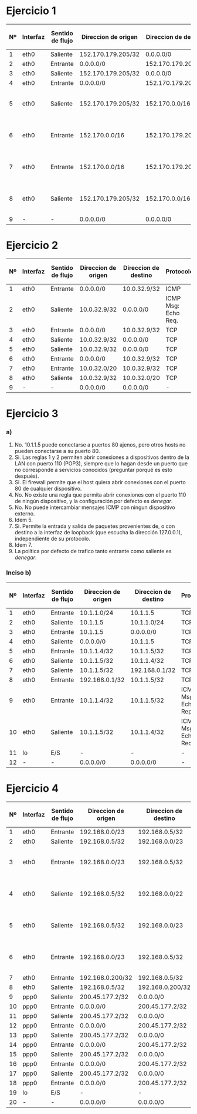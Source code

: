 # Ejercicio 1

|Nº  |Interfaz|Sentido de flujo|Direccion de origen|Direccion de destino|Protocolo           |Puerto de origen|Puerto de destino|Flag ACK|Accion  |
|----|--------|----------------|-------------------|--------------------|--------------------|----------------|-----------------|--------|--------|
|1   |eth0    |Saliente        |152.170.179.205/32 |0.0.0.0/0           |TCP                 |>1023           |80               |Si/No   |Permitir|
|2   |eth0    |Entrante        |0.0.0.0/0          |152.170.179.205/32  |TCP                 |80              |>1023            |Si      |Permitir|
|3   |eth0    |Saliente        |152.170.179.205/32 |0.0.0.0/0           |TCP                 |>1023           |443              |Si/No   |Permitir|
|4   |eth0    |Entrante        |0.0.0.0/0          |152.170.179.205/32  |TCP                 |443             |>1023            |Si      |Permitir|
|5   |eth0    |Saliente        |152.170.179.205/32 |152.170.0.0/16      |ICMP Msg: Echo Req. | -              | -               | -      |Permitir|
|6   |eth0    |Entrante        |152.170.0.0/16     |152.170.179.205/32  |ICMP Msg: Echo Reply| -              | -               | -      |Permitir|
|7   |eth0    |Entrante        |152.170.0.0/16     |152.170.179.205/32  |ICMP Msg: Echo Req. | -              | -               | -      |Permitir|
|8   |eth0    |Saliente        |152.170.179.205/32 |152.170.0.0/16      |ICMP Msg: Echo Reply| -              | -               | -      |Permitir|
|9   | -      | -              |0.0.0.0/0          |0.0.0.0/0           | -                  | -              | -               | -      |Denegar |

# Ejercicio 2
|Nº  |Interfaz|Sentido de flujo|Direccion de origen|Direccion de destino|Protocolo           |Puerto de origen|Puerto de destino|Flag ACK|Accion  |
|----|--------|----------------|-------------------|--------------------|--------------------|----------------|-----------------|--------|--------|
|1   |eth0    |Entrante        |0.0.0.0/0          |10.0.32.9/32        |ICMP                | -              | -               | -      |Permitir|
|2   |eth0    |Saliente        |10.0.32.9/32       |0.0.0.0/0           |ICMP Msg: Echo Req. | -              | -               | -      |Permitir|
|3   |eth0    |Entrante        |0.0.0.0/0          |10.0.32.9/32        |TCP                 | -              |23               |Si/No   |Denegar |
|4   |eth0    |Saliente        |10.0.32.9/32       |0.0.0.0/0           |TCP                 |23              | -               |Si/No   |Denegar |
|5   |eth0    |Saliente        |10.0.32.9/32       |0.0.0.0/0           |TCP                 |>1023           |80               |Si/No   |Permitir|
|6   |eth0    |Entrante        |0.0.0.0/0          |10.0.32.9/32        |TCP                 |80              |>1023            |Si      |Permitir|
|7   |eth0    |Entrante        |10.0.32.0/20       |10.0.32.9/32        |TCP                 |>1023           |22               |Si/No   |Permitir|
|8   |eth0    |Saliente        |10.0.32.9/32       |10.0.32.0/20        |TCP                 |22              |>1023            |Si      |Permitir|
|9   | -      | -              |0.0.0.0/0          |0.0.0.0/0           | -                  | -              | -               | -      |Denegar |

# Ejercicio 3
### a)

 1. No. 10.1.1.5 puede conectarse a puertos 80 ajenos, pero otros hosts no pueden conectarse a su puerto 80.
 2. Si. Las reglas 1 y 2 permiten abrir conexiones a dispositivos dentro de la LAN con puerto 110 (POP3), siempre que lo hagan desde un puerto que no corresponde a servicios conocidos (preguntar porqué es esto después).
 3. Si. El firewall permite que el host quiera abrir conexiones con el puerto 80 de cualquier dispositivo.
 4. No. No existe una regla que permita abrir conexiones con el puerto 110 de ningún dispositivo, y la configuración por defecto es *denegar*.
 5. No. No puede intercambiar mensajes ICMP con ningun dispositivo externo.
 6. Idem 5.
 7. Si. Permite la entrada y salida de paquetes provenientes de, o con destino a la interfaz de loopback (que escucha la dirección 127.0.0.1), independiente de su protocolo.
 8. Idem 7.
 9. La política por defecto de trafico tanto entrante como saliente es *denegar*.

### Inciso b)
|Nº  |Interfaz|Sentido de flujo|Direccion de origen|Direccion de destino|Protocolo           |Puerto de origen|Puerto de destino|Flag ACK|Accion  |
|----|--------|----------------|-------------------|--------------------|--------------------|----------------|-----------------|--------|--------|
|1   |eth0    |Entrante        |10.1.1.0/24        |10.1.1.5            |TCP                 |>1023           |110              |Sí/No   |Permitir|
|2   |eth0    |Saliente        |10.1.1.5           |10.1.1.0/24         |TCP                 |110             |>1023            |Sí      |Permitir|
|3   |eth0    |Entrante        |10.1.1.5           |0.0.0.0/0           |TCP                 |>1023           |80               |Sí/No   |Permitir|
|4   |eth0    |Saliente        |0.0.0.0/0          |10.1.1.5            |TCP                 |80              |>1023            |Sí      |Permitir|
|5   |eth0    |Entrante        |10.1.1.4/32        |10.1.1.5/32         |TCP                 |>1023           |80               |Si/No   |Permitir|
|6   |eth0    |Saliente        |10.1.1.5/32        |10.1.1.4/32         |TCP                 |80              |>1023            |Si      |Permitir|
|7   |eth0    |Saliente        |10.1.1.5/32        |192.168.0.1/32      |TCP                 |>1023           |110              |Si/No   |Permitir|
|8   |eth0    |Entrante        |192.168.0.1/32     |10.1.1.5/32         |TCP                 |110             |>1023            |Si      |Permitir|
|9   |eth0    |Entrante        |10.1.1.4/32        |10.1.1.5/32         |ICMP Msg: Echo Reply| -              | -               | -      |Permitir|
|10  |eth0    |Saliente        |10.1.1.5/32        |10.1.1.4/32         |ICMP Msg: Echo Req. | -              | -               | -      |Permitir|
|11  |lo      |E/S             | -                 | -                  | -                  | -              | -               | -      |Permitir|
|12  | -      | -              |0.0.0.0/0          |0.0.0.0/0           | -                  | -              | -               | -      |Denegar |

# Ejercicio 4
|Nº |Interfaz|Sentido de flujo|Direccion de origen|Direccion de destino|Protocolo           |Puerto de origen|Puerto de destino|Flag ACK|Accion  |
|---|--------|----------------|-------------------|--------------------|--------------------|----------------|-----------------|--------|--------|
|1  |eth0    |Entrante        |192.168.0.0/23     |192.168.0.5/32      |TCP                 |>1023           |3128             |SI/NO   |Permitir|
|2  |eth0    |Saliente        |192.168.0.5/32     |192.168.0.0/23      |TCP                 |3128            |>1023            |SI      |Permitir|
|3  |eth0    |Entrante        |192.168.0.0/23     |192.168.0.5/32      |ICMP Msg: Echo Req. |-               |-                |-       |Permitir|
|4  |eth0    |Saliente        |192.168.0.5/32     |192.168.0.0/22      |ICMP Msg: Echo Reply|-               |-                |-       |Permitir|
|5  |eth0    |Saliente        |192.168.0.5/32     |192.168.0.0/23      |ICMP Msg: Echo Req. |-               |-                |-       |Permitir|
|6  |eth0    |Entrante        |192.168.0.0/23     |192.168.0.5/32      |ICMP Msg: Echo Reply|-               |-                |-       |Permitir|
|7  |eth0    |Entrante        |192.168.0.200/32   |192.168.0.5/32      |TCP                 |>1023           |22               |SI/NO   |Permitir|
|8  |eth0    |Saliente        |192.168.0.5/32     |192.168.0.200/32    |TCP                 |22              |>1023            |SI      |Permitir|
|9  |ppp0    |Saliente        |200.45.177.2/32    |0.0.0.0/0           |TCP                 |>1023           |53               |SI/NO   |Permitir|
|10 |ppp0    |Entrante        |0.0.0.0/0          |200.45.177.2/32     |TCP                 |53              |>1023            |SI      |Permitir|
|11 |ppp0    |Saliente        |200.45.177.2/32    |0.0.0.0/0           |UDP                 |>1023           |53               |-       |Permitir|
|12 |ppp0    |Entrante        |0.0.0.0/0          |200.45.177.2/32     |UDP                 |53              |>1023            |-       |Permitir|
|13 |ppp0    |Saliente        |200.45.177.2/32    |0.0.0.0/0           |TCP                 |>1023           |80               |SI/NO   |Permitir|
|14 |ppp0    |Entrante        |0.0.0.0/0          |200.45.177.2/32     |TCP                 |80              |>1023            |SI      |Permitir|
|15 |ppp0    |Saliente        |200.45.177.2/32    |0.0.0.0/0           |TCP                 |>1023           |8080             |SI/NO   |Permitir|
|16 |ppp0    |Entrante        |0.0.0.0/0          |200.45.177.2/32     |TCP                 |8080            |>1023            |SI      |Permitir|
|17 |ppp0    |Saliente        |200.45.177.2/32    |0.0.0.0/0           |TCP                 |>1023           |443              |SI/NO   |Permitir|
|18 |ppp0    |Entrante        |0.0.0.0/0          |200.45.177.2/32     |TCP                 |443             |>1023            |SI      |Permitir|
|19 |lo      |E/S             |-                  |-                   |-                   |-               |-                |-       |Permitir|
|20 |-       |-               |0.0.0.0/0          |0.0.0.0/0           |-                   |-               |-                |-       |Denegar |
